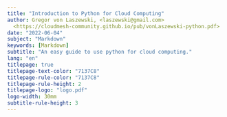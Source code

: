 ```yaml
---
title: "Introduction to Python for Cloud Computing"
author: Gregor von Laszewski, <laszewski@gmail.com>
  <https://cloudmesh-community.github.io/pub/vonLaszewski-python.pdf>
date: "2022-06-04"
subject: "Markdown"
keywords: [Markdown]
subtitle: "An easy guide to use python for cloud computing."
lang: "en"
titlepage: true
titlepage-text-color: "7137C8"
titlepage-rule-color: "7137C8"
titlepage-rule-height: 2
titlepage-logo: "logo.pdf"
logo-width: 30mm
subtitle-rule-height: 3
---
```


